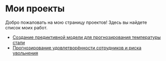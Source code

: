 # Мои проекты

Добро пожаловать на мою страницу проектов! Здесь вы найдете список моих работ.

- [Создание предиктивной модели для прогнозирования температуры стали](https://github.com/maksimenyamv/Practicum_projects/tree/main/SteelTempPredictor)
- [Прогнозирование удовлетворённости сотрудников и риска увольнения](https://github.com/maksimenyamv/project2)
